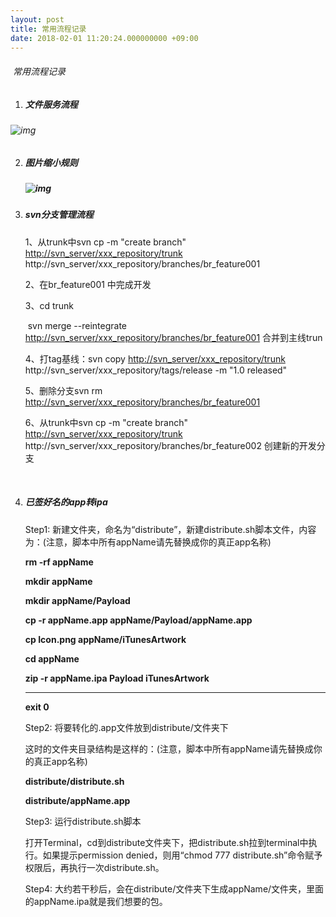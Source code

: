 ```yaml
---
layout: post
title: 常用流程记录
date: 2018-02-01 11:20:24.000000000 +09:00
---
```


######  常用流程记录

1. ##### 文件服务流程

######        ![img](https://ljykangaroo.github.io/assets/images/2018/3.png)

2. ##### 图片缩小规则

   ##### ![img](https://ljykangaroo.github.io/assets/images/2018/image.png)


3. ##### svn分支管理流程

   1、从trunk中svn cp -m "create branch" <http://svn_server/xxx_repository/trunk> http://svn_server/xxx_repository/branches/br_feature001 

   2、在br_feature001 中完成开发

   3、cd trunk 

   ​      svn merge --reintegrate <http://svn_server/xxx_repository/branches/br_feature001>  合并到主线trun

   4、打tag基线：svn copy <http://svn_server/xxx_repository/trunk> http://svn_server/xxx_repository/tags/release -m "1.0 released"

   5、删除分支svn rm <http://svn_server/xxx_repository/branches/br_feature001>

   6、从trunk中svn cp -m "create branch" <http://svn_server/xxx_repository/trunk> http://svn_server/xxx_repository/branches/br_feature002 创建新的开发分支

   ​

4. ##### 已签好名的app转ipa

   Step1: 新建文件夹，命名为“distribute”，新建distribute.sh脚本文件，内容为：(注意，脚本中所有appName请先替换成你的真正app名称)

   **rm -rf appName**

   **mkdir appName**

   **mkdir appName/Payload**

   **cp -r appName.app appName/Payload/appName.app**

   **cp Icon.png appName/iTunesArtwork**

   **cd appName**

   **zip -r appName.ipa Payload iTunesArtwork**

   ** **

   **exit 0**

     

   Step2: 将要转化的.app文件放到distribute/文件夹下

   这时的文件夹目录结构是这样的：(注意，脚本中所有appName请先替换成你的真正app名称)

   **distribute/distribute.sh**

   **distribute/appName.app**

    

   Step3: 运行distribute.sh脚本

   打开Terminal，cd到distribute文件夹下，把distribute.sh拉到terminal中执行。如果提示permission denied，则用“chmod 777 distribute.sh”命令赋予权限后，再执行一次distribute.sh。

    

   Step4: 大约若干秒后，会在distribute/文件夹下生成appName/文件夹，里面的appName.ipa就是我们想要的包。